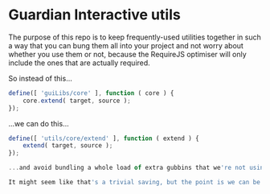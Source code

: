 Guardian Interactive utils
==========================

The purpose of this repo is to keep frequently-used utilities together in such a way that you can bung them all into your project and not worry about whether you use them or not, because the RequireJS optimiser will only include the ones that are actually required.

So instead of this...

```js
define([ 'guiLibs/core' ], function ( core ) {
	core.extend( target, source );
});
```

...we can do this...

```js
define([ 'utils/core/extend' ], function ( extend ) {
	extend( target, source );
});

...and avoid bundling a whole load of extra gubbins that we're not using, just because it happens to share a namespace with something we are.

It might seem like that's a trivial saving, but the point is we can be a lot less conservative about adding new modules that are likely to be reused across projects, without ever having to worry about adding bloat. The plan is to add this to the grunt-gui template in due course.